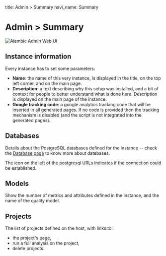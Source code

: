 title: Admin > Summary
navi_name: Summary

# Admin > Summary

![Alambic Admin Web UI](/images/admins_summary.png)

## Instance information

Every instance has to set some parameters:

* **Name**: the name of this very instance, is displayed in the title, on the top left corner, and on the main page.
* **Description**: a text describing why this setup was installed, and a bit of context for people to better understand what is done here. Description is displayed on the main page of the instance.
* **Google tracking code**: a google analytics tracking code that will be inserted in all generated pages. If no code is provided then the tracking mechanism is disabled (and the script is not integrated into the generated pages).

## Databases

Details about the PostgreSQL databases defined for the instance -- check the [Database page](/Documentation/Admins/Database.html) to know more about databases.

The icon on the left of the postgresql URLs indicates if the connection could be established.

## Models

Show the number of metrics and attributes defined in the instance, and the name of the quality model.

## Projects

The list of projects defined on the host, with links to:

* the project's page,
* run a full analysis on the project,
* delete projects.
